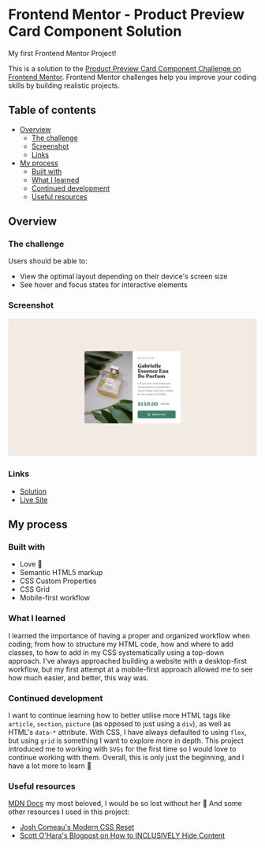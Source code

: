 # Frontend Mentor - Product Preview Card Component Solution

My first Frontend Mentor Project!

This is a solution to the [Product Preview Card Component Challenge on Frontend Mentor](https://www.frontendmentor.io/challenges/product-preview-card-component-GO7UmttRfa). Frontend Mentor challenges help you improve your coding skills by building realistic projects. 

## Table of contents

- [Overview](#overview)
  - [The challenge](#the-challenge)
  - [Screenshot](#screenshot)
  - [Links](#links)
- [My process](#my-process)
  - [Built with](#built-with)
  - [What I learned](#what-i-learned)
  - [Continued development](#continued-development)
  - [Useful resources](#useful-resources)

## Overview

### The challenge

Users should be able to:

- View the optimal layout depending on their device's screen size
- See hover and focus states for interactive elements

### Screenshot

![Responsive Card Component - Desktop View](./screenshots//screenshot.png)

### Links

- [Solution](https://www.frontendmentor.io/solutions/product-preview-card-component-VWbxOL--mJ)
- [Live Site](https://leafy-biscotti-0fbc91.netlify.app/)

## My process

### Built with

- Love 💖
- Semantic HTML5 markup
- CSS Custom Properties
- CSS Grid
- Mobile-first workflow

### What I learned

I learned the importance of having a proper and organized workflow when coding; from how to structure my HTML code, how and where to add classes, to how to add in my CSS systematically using a top-down approach. I've always approached building a website with a desktop-first workflow, but my first attempt at a mobile-first approach allowed me to see how much easier, and better, this way was.

### Continued development

I want to continue learning how to better utilise more HTML tags like `article`, `section`, `picture` (as opposed to just using a `div`), as well as HTML's `data-*` attribute. With CSS, I have always defaulted to using `flex`, but using `grid` is something I want to explore more in depth. This project introduced me to working with `SVGs` for the first time so I would love to continue working with them. Overall, this is only just the beginning, and I have a lot more to learn 🤙

### Useful resources

[MDN Docs](https://developer.mozilla.org/en-US/) my most beloved, I would be so lost without her 💖 And some other resources I used in this project:
- [Josh Comeau's Modern CSS Reset](https://www.joshwcomeau.com/css/custom-css-reset/)
- [Scott O'Hara's Blogpost on How to INCLUSIVELY Hide Content](https://www.scottohara.me/blog/2017/04/14/inclusively-hidden.html)
